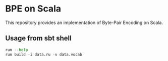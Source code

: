 # BPE on Scala

This repository provides an implementation of Byte-Pair Encoding on Scala.

## Usage from sbt shell

```python
run --help
run build -i data.ru -v data.vocab
```
